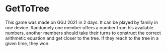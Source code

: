 # GetToTree

This game was made on GGJ 2021 in 2 days.
It can be played by family in one device. Randomely one member offers a number from his available numbers, another members should take their turns to construct the correct arithmetic equation and get closer to the tree. If they reach to the tree in a given time, they won.
